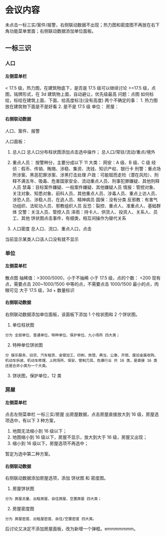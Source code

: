 # 会议内容

未点击一标三实/案件/报警，右侧联动数据不出现；热力图和密度图不再放在右下角功能菜单里面；右侧联动数据添加单位面板。

## 一标三识

### 人口

#### 左侧菜单栏

< 17.5 级，热力图，在建筑物底下，是否是 17.5 级可以继续讨论 >=17.5 级，点图，铭牌形式，在 3d 建筑物上面，自动避让，优先级最高
问题：点图 如何标绘，标绘在建筑上面、下面、给高度标注(没有高度)
两个不确定的事： 1. 热力图放在建筑物下面是不是好看 2. 是不是 17.5 级
单位：
房屋：

#### 右侧联动数据

人口、案件、报警

人口面板：

1.  总人口
    总人口分布柱状图添加点击选中操作；
    总人口/常驻/流动/重点/境外

2.  重点人员：
    按警种分，主要分成以下 11 大类：
    网安：A 级、B 级、C 级
    经侦：假币、传销、贿赂、涉稳、集资、洗钱、知识产权、银行卡
    刑警：重点场所涉案、黑恶犯罪涉案、涉黑打击处理
    户政：可能铤而走险（潜在风险）、刑释不满五年、吸毒、危害国家安全、流动重点人员、刑事犯罪嫌疑、其他刑释人员
    禁毒：目标案件嫌疑、一般案件嫌疑、其他嫌疑人员
    情报：管控对象、关注对象、知悉对象、前科人员、其他重点人员、涉毒人员、重点上访人员、涉恐人员、涉稳人员、在逃人员、精神病员
    国保：没有分类
    反邪教：有害气功组织、法轮功人员、邪教组织人员
    反恐：裂控、重点人、准重点人、基础群体
    交警：关注人员、管控人员
    泽雨：持卡人、供货人、投资人、关系人、员工、其他
    饼状图点击事件，有细类，相互间操作为替代关系

3.  人口密度
    总人口、流口、重点人口，点击

当前显示某类人口该人口没有就不显示

### 单位

#### 左侧菜单栏

散点图 抽稀值：>3000/5000，小于不抽稀
小于 17.5 级，点的个数：
<200 现有点，需要点击
200~1000/1500 中等的点，不需要点击
1000/1500 最小的点，肉眼可见
大于 17.5 级，3d + 数量标识

#### 右侧联动数据

右侧联动数据添加单位面板，该面板下添加 1 个柱状图和 2 个饼状图。

1. 单位柱状图

```
分为 全部单位、普通单位、特种单位、保护单位、九小场所 四大类；
```

2. 特种单位饼状图

```
分 娱乐服务、旧货、汽车租赁、金银加工、印刷、旅馆、典当、公章、开锁、废旧金属收购、机动车拆装、机动车修理、上网场所、保安、管制刀具、危爆行业 共 16 类，是直接 16 类还是合并小类为一个大类。
```

3. 饼状图，保护单位，12 类

### 房屋

#### 左侧菜单栏

点击左侧菜单栏 一标三实/房屋 出房屋数据，点击房屋直接放大到 16 级，房屋选项选中，有以下 3 种方案，

1. 地图无法缩小到 16 级以下；
2. 地图缩小到 16 级以下，房屋不显示，放大到大于 16 级，房屋又出现；
3. 缩小到 16 级以下，房屋选项不再选中；

暂定为选中第二种方案。

#### 右侧联动数据

右侧联动数据添加房屋选项，添加 饼状图 和 密度图。

1. 房屋饼状图

```
分为 房屋总量、出租房屋、自住房屋、空置房屋 四大类；
```

2. 房屋密度图

```
分为 房屋密度、出租屋密度、自住/空置密度 四大类。
```

后讨论又决定不添加房屋面板，改为新增一个弹框。emmmmmmm。
